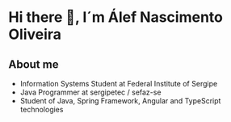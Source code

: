 # Hi there 👋, I´m Álef Nascimento Oliveira

## About me

- Information Systems Student at Federal Institute of Sergipe
- Java Programmer at sergipetec / sefaz-se
- Student of Java, Spring Framework, Angular and TypeScript technologies




